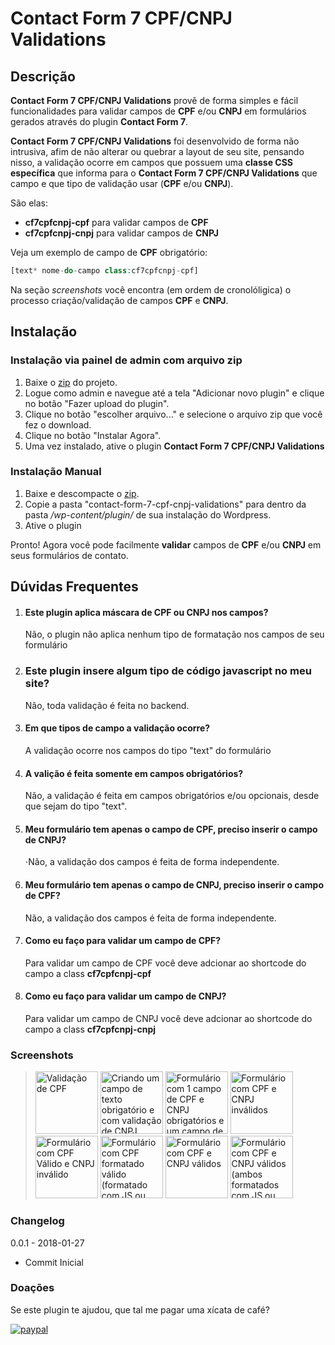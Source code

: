 # Contact Form 7 CPF/CNPJ Validations #

## Descrição

**Contact Form 7 CPF/CNPJ Validations** provê de forma simples e fácil funcionalidades para validar campos de **CPF** e/ou **CNPJ** em formulários gerados através do plugin **Contact Form 7**.

**Contact Form 7 CPF/CNPJ Validations** foi desenvolvido de forma não intrusiva, afim de não alterar ou quebrar a layout de seu site, pensando nisso, a validação ocorre em campos que possuem uma **classe CSS específica** que informa para o **Contact Form 7 CPF/CNPJ Validations** que campo e que tipo de validação usar (**CPF** e/ou **CNPJ**).

São elas:

* **cf7cpfcnpj-cpf** para validar campos de **CPF**
* **cf7cpfcnpj-cnpj** para validar campos de **CNPJ**

Veja um exemplo de campo de **CPF** obrigatório:

```php
[text* nome-do-campo class:cf7cpfcnpj-cpf]
```

Na seção *screenshots* você encontra (em ordem de cronolóligica) o processo criação/validação de campos **CPF** e **CNPJ**.

## Instalação

### Instalação via painel de admin com arquivo zip

1. Baixe o [zip](https://github.com/vsilva472/contact-form-7-cpf-cnpj-validations/archive/master.zip) do projeto.
2. Logue como admin e navegue até a tela "Adicionar novo plugin" e clique no botão "Fazer upload do plugin".
3. Clique no botão "escolher arquivo..." e selecione o arquivo zip que você fez o download.
4. Clique no botão "Instalar Agora".
5. Uma vez instalado, ative o plugin **Contact Form 7 CPF/CNPJ Validations**

### Instalação Manual

1. Baixe e descompacte o [zip](https://github.com/vsilva472/contact-form-7-cpf-cnpj-validations/archive/master.zip).
2. Copie a pasta "contact-form-7-cpf-cnpj-validations" para dentro da pasta */wp-content/plugin/* de sua instalação do Wordpress.
3. Ative o plugin

Pronto! Agora você pode facilmente **validar** campos de **CPF** e/ou **CNPJ** em seus formulários de contato.


## Dúvidas Frequentes

1. #### Este plugin aplica máscara de CPF ou CNPJ nos campos?
   Não, o plugin não aplica nenhum tipo de formatação nos campos de seu formulário

2. ### Este plugin insere algum tipo de código javascript no meu site?
   Não, toda validação é feita no backend.
   
3. #### Em que tipos de campo a validação ocorre?
   A validação ocorre nos campos do tipo "text" do formulário
   
4. #### A valição é feita somente em campos obrigatórios?
   Não, a validação é feita em campos obrigatórios e/ou opcionais, desde que sejam do tipo "text".

5. #### Meu formulário tem apenas o campo de CPF, preciso inserir o campo de CNPJ?
   ⋅Não, a validação dos campos é feita de forma independente.

6. #### Meu formulário tem apenas o campo de CNPJ, preciso inserir o campo de CPF?
   Não, a validação dos campos é feita de forma independente.

7. #### Como eu faço para validar um campo de CPF?
   Para validar um campo de CPF você deve adcionar ao shortcode do campo a class **cf7cpfcnpj-cpf**

8. #### Como eu faço para validar um campo de CNPJ?
   Para validar um campo de CNPJ você deve adcionar ao shortcode do campo a class **cf7cpfcnpj-cnpj**



### Screenshots

> <a href="https://www.viniciusdesouza.com.br/wp-plugins/cf7-cpf-cnpj/screenshot-1.png" target="_blank" title="Criando um campo de texto obrigatório e com validação de CPF"><img src="https://www.viniciusdesouza.com.br/wp-plugins/cf7-cpf-cnpj/screenshot-1.png" width="100" alt="Validação de CPF"></a> <a href="https://www.viniciusdesouza.com.br/wp-plugins/cf7-cpf-cnpj/screenshot-2.png" target="_blank" title="Criando um campo de texto obrigatório e com validação de CNPJ"><img src="https://www.viniciusdesouza.com.br/wp-plugins/cf7-cpf-cnpj/screenshot-2.png" width="100" alt="Criando um campo de texto obrigatório e com validação de CNPJ"></a> <a href="https://www.viniciusdesouza.com.br/wp-plugins/cf7-cpf-cnpj/screenshot-3.png" target="_blank" title="Formulário com 1 campo de CPF e CNPJ obrigatórios e um campo de CPF opcional"><img src="https://www.viniciusdesouza.com.br/wp-plugins/cf7-cpf-cnpj/screenshot-3.png" width="100" alt="Formulário com 1 campo de CPF e CNPJ obrigatórios e um campo de CPF opcional"></a> <a href="https://www.viniciusdesouza.com.br/wp-plugins/cf7-cpf-cnpj/screenshot-4.png" target="_blank" title="Formulário com CPF e CNPJ inválidos"><img src="https://www.viniciusdesouza.com.br/wp-plugins/cf7-cpf-cnpj/screenshot-4.png" width="100" alt="Formulário com CPF e CNPJ inválidos"></a> <a href="https://www.viniciusdesouza.com.br/wp-plugins/cf7-cpf-cnpj/screenshot-5.png" target="_blank" title="Formulário com CPF Válido e CNPJ inválido"><img src="https://www.viniciusdesouza.com.br/wp-plugins/cf7-cpf-cnpj/screenshot-5.png" width="100" alt="Formulário com CPF Válido e CNPJ inválido"></a> <a href="https://www.viniciusdesouza.com.br/wp-plugins/cf7-cpf-cnpj/screenshot-6.png" target="_blank" title="Formulário com CPF formatado válido (formatado com JS ou pelo usuário) e CNPJ inválido"><img src="https://www.viniciusdesouza.com.br/wp-plugins/cf7-cpf-cnpj/screenshot-6.png" width="100" alt="Formulário com CPF formatado válido (formatado com JS ou pelo usuário) e CNPJ inválido"></a> <a href="https://www.viniciusdesouza.com.br/wp-plugins/cf7-cpf-cnpj/screenshot-7.png" target="_blank" title="Formulário com CPF e CNPJ válidos"><img src="https://www.viniciusdesouza.com.br/wp-plugins/cf7-cpf-cnpj/screenshot-7.png" width="100" alt="Formulário com CPF e CNPJ válidos"></a>  <a href="https://www.viniciusdesouza.com.br/wp-plugins/cf7-cpf-cnpj/screenshot-8.png" target="_blank" title="Formulário com CPF e CNPJ válidos (ambos formatados com JS ou pelo usuário)"><img src="https://www.viniciusdesouza.com.br/wp-plugins/cf7-cpf-cnpj/screenshot-8.png" width="100" alt="Formulário com CPF e CNPJ válidos (ambos formatados com JS ou pelo usuário)"></a> 


### Changelog

0.0.1 - 2018-01-27 
* Commit Inicial


### Doações
Se este plugin te ajudou, que tal me pagar uma xícata de café?

[![paypal](https://www.paypalobjects.com/pt_BR/BR/i/btn/btn_donateCC_LG.gif)](https://www.paypal.com/cgi-bin/webscr?cmd=_donations&business=2TVGUEWUEJWAW&lc=BR&item_name=wpplugin&item_number=cf7%2dcpf%2dcnpj&currency_code=BRL&bn=PP%2dDonationsBF%3abtn_donateCC_LG%2egif%3aNonHosted)

